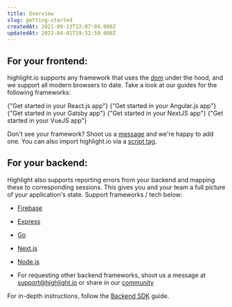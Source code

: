 ```yaml
---
title: Overview
slug: getting-started
createdAt: 2021-09-13T22:07:04.000Z
updatedAt: 2022-04-01T19:52:59.000Z
---
```


## For your frontend:

highlight.io supports any framework that uses the [dom](https://www.w3schools.com/js/js_htmldom.asp) under the hood, and we support all modern browsers to date. Take a look at our guides for the following frameworks:

<DocsCardGroup>
    <DocsCard title="React" href="./client-sdk/reactjs.md">
        {"Get started in your React.js app"}
    </DocsCard>
    <DocsCard title="Angular"  href="./client-sdk/angular.md">
        {"Get started in your Angular.js app"}
    </DocsCard>
    <DocsCard title="Gatsby"  href="./client-sdk/gatsbyjs.md">
        {"Get started in your Gatsby app"}
    </DocsCard>
    <DocsCard title="NextJS"  href="./client-sdk/nextjs.md">
        {"Get started in your NextJS app"}
    </DocsCard>
    <DocsCard title="VueJS"  href="./client-sdk/vuejs.md">
        {"Get started in your VueJS app"}
    </DocsCard>
</DocsCardGroup>


Don't see your framework? Shoot us a [message](https://highlight.io/community) and we're happy to add one. You can also import highlight.io via a [script tag](./3_client-sdk/other.md).

## For your backend:

Highlight also supports reporting errors from your backend and mapping these to corresponding sessions. This gives you and your team a full picture of your application's state. Support frameworks / tech below:


-   [Firebase](./backend-sdk/firebase.md)

-   [Express](./backend-sdk/express.md)

-   [Go](./backend-sdk/go.md)

-   [Next.js](./backend-sdk/nextjs.md)

-   [Node.js](./backend-sdk/nodejs.md)

-   For requesting other backend frameworks, shoot us a message at [support@highlight.io](mailto:support@highlight.io) or share in our [community](https://discord.gg/yxaXEAqgwN)

For in-depth instructions, follow the [Backend SDK](./backend-sdk/backend-sdk-overview.md) guide.
